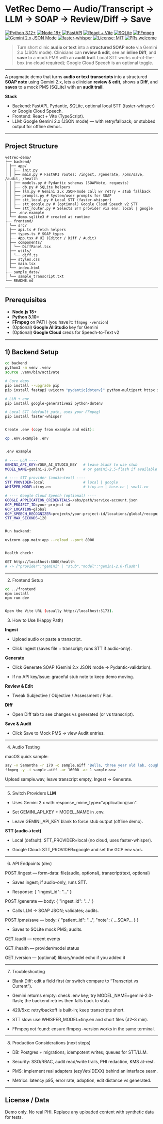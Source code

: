 # VetRec Demo — Audio/Transcript → LLM → SOAP → Review/Diff → Save

[![Python 3.12+](https://img.shields.io/badge/python-3.12%2B-blue.svg)](https://www.python.org/)
[![Node 18+](https://img.shields.io/badge/node-18%2B-green.svg)](https://nodejs.org/)
[![FastAPI](https://img.shields.io/badge/FastAPI-%20%F0%9F%9A%80-009688.svg)](https://fastapi.tiangolo.com/)
[![React + Vite](https://img.shields.io/badge/React%20%2B%20Vite-Ready-61dafb.svg)](https://vitejs.dev/)
[![SQLite](https://img.shields.io/badge/DB-SQLite-lightgrey.svg)](https://sqlite.org/)
[![FFmpeg](https://img.shields.io/badge/FFmpeg-available-success.svg)](https://ffmpeg.org/)
[![Gemini 2.x JSON Mode](https://img.shields.io/badge/Gemini-2.x-%23a855f7.svg)](https://ai.google.dev/)
[![faster-whisper](https://img.shields.io/badge/STT-faster--whisper-orange.svg)](https://github.com/guillaumekln/faster-whisper)
[![License: MIT](https://img.shields.io/badge/License-MIT-black.svg)](#license)
[![PRs welcome](https://img.shields.io/badge/PRs-welcome-brightgreen.svg)](CONTRIBUTING.md)

> Turn short clinic **audio or text** into a **structured SOAP note** via Gemini 2.x (JSON mode). Clinicians can **review & edit**, see an **inline Diff**, and **save** to a mock PMS with an **audit trail**. Local STT works out-of-the-box (no cloud required); Google Cloud Speech is an optional toggle.
---
A pragmatic demo that turns **audio or text transcripts** into a structured **SOAP note** using Gemini 2.x, lets a clinician **review & edit**, shows a **Diff**, and **saves** to a mock PMS (SQLite) with an **audit trail**.

**Stack**
- Backend: FastAPI, Pydantic, SQLite, optional local STT (faster-whisper) or Google Cloud Speech.
- Frontend: React + Vite (TypeScript).
- LLM: Google Gemini 2.x (JSON mode) — with retry/fallback; or stubbed output for offline demos.

---

## Project Structure
```
vetrec-demo/
├── backend/
│ ├── app/
│ │ ├── init.py
│ │ ├── main.py # FastAPI routes: /ingest, /generate, /pms/save, /audit, /health
│ │ ├── models.py # Pydantic schemas (SOAPNote, requests)
│ │ ├── db.py # SQLite helpers
│ │ ├── llm.py # Gemini 2.x JSON-mode call w/ retry + stub fallback
│ │ ├── prompts.py # System/user prompts for SOAP
│ │ ├── stt_local.py # Local STT (faster-whisper)
│ │ ├── stt_google.py # (optional) Google Cloud Speech v2 STT
│ │ └── stt_router.py # Selects STT provider via env: local | google
│ ├── .env.example
│ └── demo.sqlite3 # created at runtime
├── frontend/
│ └── src/
│ ├── api.ts # fetch helpers
│ ├── types.ts # SOAP types
│ ├── App.tsx # UI (Editor / Diff / Audit)
│ ├── components/
│ │ └── DiffPanel.tsx
│ ├── utils/
│ │ └── diff.ts
│ ├── styles.css
│ ├── main.tsx
│ └── index.html
├── sample_data/
│ └── sample_transcript.txt
└── README.md
```
---

## Prerequisites

- **Node.js 18+**
- **Python 3.10+**
- **FFmpeg** on PATH (you have it: `ffmpeg -version`)
- (Optional) **Google AI Studio** key for Gemini
- (Optional) **Google Cloud** creds for Speech-to-Text v2

---

## 1) Backend Setup

```bash
cd backend
python3 -m venv .venv
source .venv/bin/activate

# Core deps
pip install --upgrade pip
pip install fastapi uvicorn "pydantic[dotenv]" python-multipart httpx sqlalchemy aiosqlite

# LLM + env
pip install google-generativeai python-dotenv

# Local STT (default path, uses your FFmpeg)
pip install faster-whisper


Create .env (copy from example and edit):

cp .env.example .env


.env example

# ---- LLM ----
GEMINI_API_KEY=YOUR_AI_STUDIO_KEY   # leave blank to use stub
MODEL_NAME=gemini-2.0-flash         # or gemini-2.5-flash if available

# ---- STT provider (audio→text) ----
STT_PROVIDER=local                  # local | google
WHISPER_MODEL=tiny.en               # tiny.en | base.en | small.en

# ---- Google Cloud Speech (optional) ----
GOOGLE_APPLICATION_CREDENTIALS=/abs/path/service-account.json
GCP_PROJECT_ID=your-project-id
GCP_LOCATION=global
GCP_SPEECH_RECOGNIZER=projects/your-project-id/locations/global/recognizers/_
STT_MAX_SECONDS=120


Run backend:

uvicorn app.main:app --reload --port 8000


Health check:

GET http://localhost:8000/health
# -> {"provider":"gemini" | "stub","model":"gemini-2.0-flash"}

```
---

2) Frontend Setup

```bash
cd ../frontend
npm install
npm run dev


Open the Vite URL (usually http://localhost:5173).

```

3) How to Use (Happy Path)

**Ingest**

- Upload audio or paste a transcript.

- Click Ingest (saves file + transcript; runs STT if audio-only).

**Generate**

- Click Generate SOAP (Gemini 2.x JSON mode → Pydantic-validation).

- If no API key/issue: graceful stub note to keep demo moving.

**Review & Edit**

- Tweak Subjective / Objective / Assessment / Plan.

**Diff**

- Open Diff tab to see changes vs generated (or vs transcript).

**Save & Audit**

- Click Save to Mock PMS → view Audit entries.

---

4) Audio Testing

macOS quick sample:

```bash
say -v Samantha -r 170 -o sample.aiff "Bella, three year old lab, coughing for two days, eating well. Vitals stable."
ffmpeg -y -i sample.aiff -ar 16000 -ac 1 sample.wav
```


Upload sample.wav, leave transcript empty, Ingest → Generate.

---

5) Switch Providers
**LLM**

- Uses Gemini 2.x with response_mime_type="application/json".

- Set GEMINI_API_KEY + MODEL_NAME in .env.

- Leave GEMINI_API_KEY blank to force stub output (offline demo).

**STT (audio→text)**

- Local (default): STT_PROVIDER=local (no cloud, uses faster-whisper).

- Google Cloud: STT_PROVIDER=google and set the GCP env vars.

---

6) API Endpoints (dev)

POST /ingest — form-data: file(audio, optional), transcript(text, optional)

- Saves ingest; if audio-only, runs STT.

- Response: { "ingest_id": "..." }

POST /generate — body: { "ingest_id": "..." }

- Calls LLM → SOAP JSON; validates; audits.

POST /pms/save — body: { "patient_id": "...", "note": { ...SOAP... } }

- Saves to SQLite mock PMS; audits.

GET /audit — recent events

GET /health — provider/model status

GET /version — (optional) library/model echo if you added it

---

7) Troubleshooting

- Blank Diff: edit a field first (or switch compare to “Transcript vs Current”).

- Gemini returns empty: check .env key; try MODEL_NAME=gemini-2.0-flash; the backend retries then falls back to stub.

- 429/5xx: retry/backoff is built-in; keep transcripts short.

- STT slow: use WHISPER_MODEL=tiny.en and short files (≤2–3 min).

- FFmpeg not found: ensure ffmpeg -version works in the same terminal.

---

8) Production Considerations (next steps)

- DB: Postgres + migrations; idempotent writes; queues for STT/LLM.

- Security: SSO/RBAC, audit read/write trails, PHI redaction, KMS at-rest.

- PMS: implement real adapters (ezyVet/IDEXX) behind an interface seam.

- Metrics: latency p95, error rate, adoption, edit distance vs generated.

---

## License / Data

Demo only. No real PHI. Replace any uploaded content with synthetic data for tests.
